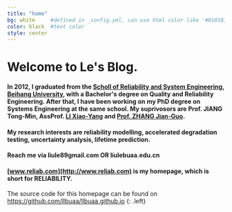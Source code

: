 ```yaml
---
title: "home"
bg: white     #defined in _config.yml, can use html color like '#010101'
color: black  #text color
style: center
---
```


<h1>
  <span class="inlineblock"> Welcome to Le's Blog.</span>
</h1>

#### <i class="fa fa-graduation-cap"></i> In 2012, I graduated from the [Scholl of Reliability and System Engineering](http://www.rse.buaa.edu.cn), [Beihang University](http://www.buaa.edu.cn), with a Bachelor's degree on Quality and Reliability Engineering. After that, I have been working on my PhD degree on Systems Engineering at the same school. My suprivosors are Prof. JIANG Tong-Min, AssProf. [LI Xiao-Yang](http://rse.buaa.edu.cn/teacher/lixiaoyang.html) and [Prof. ZHANG Jian-Guo](http://rse.buaa.edu.cn/teacher/zhangjianguo.html).

#### <i class="fa fa-spinner"></i> My research interests are reliability modelling, accelerated degradation testing, uncertainty analysis, lifetime prediction.

#### <i class="fa fa-envelope"></i> Reach me via **liule89<i class="fa fa-at"></i>gmail.com** OR **liule<i class="fa fa-at"></i>buaa.edu.cn**

#### <i class="fa fa-home"></i> [www.reliab.com](http://www.reliab.com) is my homepage, which is short for RELIABILITY. 

The source code for this homepage can be found on <https://github.com/llbuaa/llbuaa.github.io>
{: .left}
